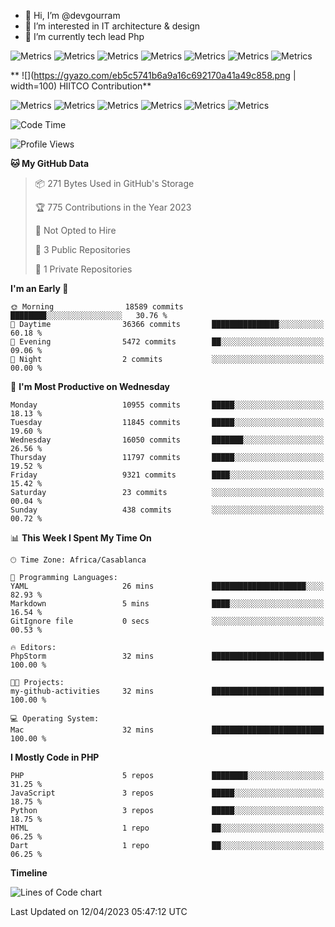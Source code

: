 - 👋 Hi, I’m @devgourram
- 👀 I’m interested in IT architecture & design
- 🌱 I’m currently tech lead Php

<!---
devgourram/devgourram is a ✨ special ✨ repository because its `README.md` (this file) appears on your GitHub profile.
You can click the Preview link to take a look at your changes.
--->
![Metrics](/header.svg)
![Metrics](/metrics_acti_comm.svg)
![Metrics](/metric_iso_calender.svg)
![Metrics](/metric_issue_pr_lang.svg)
![Metrics](/metric_metadata.svg)
![Metrics](/metric_repositories.svg)
![Metrics](/metric_lines_history.svg)


** ![](https://gyazo.com/eb5c5741b6a9a16c692170a41a49c858.png | width=100)
HIITCO Contribution**

![Metrics](/hiitco/header.svg)
![Metrics](/hiitco/metrics_acti_comm.svg)
![Metrics](/hiitco/metric_iso_calender.svg)
![Metrics](/hiitco/metric_issue_pr_lang.svg)
![Metrics](/hiitco/metric_metadata.svg)
![Metrics](/hiitco/metric_repositories.svg)

<!--START_SECTION:waka-->
![Code Time](http://img.shields.io/badge/Code%20Time-32%20mins-blue)

![Profile Views](http://img.shields.io/badge/Profile%20Views-213-blue)

**🐱 My GitHub Data**

> 📦 271 Bytes Used in GitHub's Storage
>
> 🏆 775 Contributions in the Year 2023
>
> 🚫 Not Opted to Hire
>
> 📜 3 Public Repositories
>
> 🔑 1 Private Repositories
>
**I'm an Early 🐤**

```text
🌞 Morning                18589 commits       ████████░░░░░░░░░░░░░░░░░   30.76 % 
🌆 Daytime                36366 commits       ███████████████░░░░░░░░░░   60.18 % 
🌃 Evening                5472 commits        ██░░░░░░░░░░░░░░░░░░░░░░░   09.06 % 
🌙 Night                  2 commits           ░░░░░░░░░░░░░░░░░░░░░░░░░   00.00 % 
```
📅 **I'm Most Productive on Wednesday**

```text
Monday                   10955 commits       █████░░░░░░░░░░░░░░░░░░░░   18.13 % 
Tuesday                  11845 commits       █████░░░░░░░░░░░░░░░░░░░░   19.60 % 
Wednesday                16050 commits       ███████░░░░░░░░░░░░░░░░░░   26.56 % 
Thursday                 11797 commits       █████░░░░░░░░░░░░░░░░░░░░   19.52 % 
Friday                   9321 commits        ████░░░░░░░░░░░░░░░░░░░░░   15.42 % 
Saturday                 23 commits          ░░░░░░░░░░░░░░░░░░░░░░░░░   00.04 % 
Sunday                   438 commits         ░░░░░░░░░░░░░░░░░░░░░░░░░   00.72 % 
```


📊 **This Week I Spent My Time On**

```text
🕑︎ Time Zone: Africa/Casablanca

💬 Programming Languages: 
YAML                     26 mins             █████████████████████░░░░   82.93 % 
Markdown                 5 mins              ████░░░░░░░░░░░░░░░░░░░░░   16.54 % 
GitIgnore file           0 secs              ░░░░░░░░░░░░░░░░░░░░░░░░░   00.53 % 

🔥 Editors: 
PhpStorm                 32 mins             █████████████████████████   100.00 % 

🐱‍💻 Projects: 
my-github-activities     32 mins             █████████████████████████   100.00 % 

💻 Operating System: 
Mac                      32 mins             █████████████████████████   100.00 % 
```

**I Mostly Code in PHP**

```text
PHP                      5 repos             ████████░░░░░░░░░░░░░░░░░   31.25 % 
JavaScript               3 repos             █████░░░░░░░░░░░░░░░░░░░░   18.75 % 
Python                   3 repos             █████░░░░░░░░░░░░░░░░░░░░   18.75 % 
HTML                     1 repo              ██░░░░░░░░░░░░░░░░░░░░░░░   06.25 % 
Dart                     1 repo              ██░░░░░░░░░░░░░░░░░░░░░░░   06.25 % 
```



**Timeline**

![Lines of Code chart](assets/bar_graph.png)


Last Updated on 12/04/2023 05:47:12 UTC
<!--END_SECTION:waka-->
